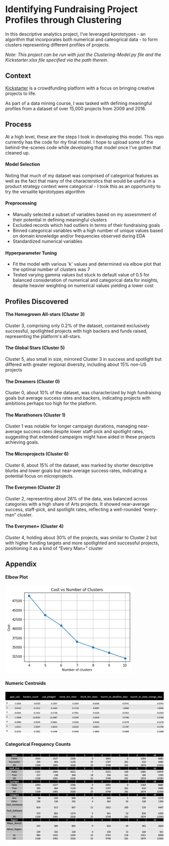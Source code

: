 
# Identifying Fundraising Project Profiles through Clustering

In this descriptive analytics project, I've leveraged kprototypes - an algorithm that incorporates both numerical and cateogrical data - to form clusters representing different profiles of projects. 

_Note: This project can be run with just the Clustering-Model.py file and the Kickstarter.xlsx file specified via the path therein._

## Context
[Kickstarter](https://www.kickstarter.com/about) is a crowdfunding platform with a focus on bringing creative projects to life.

As part of a data mining course, I was tasked with defining meaningful profiles from a dataset of over 15,000 projects from 2009 and 2016.


## Process
At a high level, these are the steps I took in developing this model. This repo currently has the code for my final model. I hope to upload some of the behind-the-scenes code while developing that model once I've gotten that cleaned up. 

#### Model Selection
Noting that much of my dataset was comprised of categorical features as well as the fact that many of the characterstics that would be useful in a product strategy context were categorical - I took this as an opportunity to try the versalite kprototypes algorithm

#### Preprocessing
* Manually selected a subset of variables based on my assesmment of their potential in defining meaningful clusters
* Excluded records which had outliers in terms of their fundraising goals
* Binned categorical variables with a high number of unique values based on domain knowledge and/or frequencies observed during EDA
* Standardized numerical variables

#### Hyperparameter Tuning
* Fit the model with various 'k' values and determined via elbow plot that the optimal number of clusters was 7 
* Tested varying gamma values but stuck to default value of 0.5 for balanced consideration of numerical and categorical data for insights, despite heavier weighting on numerical values yielding a lower cost


## Profiles Discovered

#### The Homegrown All-stars (Cluster 3)
Cluster 3, comprising only 0.2% of the dataset, contained exclusively successful, spotlighted projects with high backers and funds raised, representing the platform's all-stars. 

#### The Global Stars (Cluster 5)
Cluster 5, also small in size, mirrored Cluster 3 in success and spotlight but differed with greater regional diversity, including about 15% non-US projects

#### The Dreamers (Cluster 0)
Cluster 0, about 10% of the dataset, was characterized by high fundraising goals but average success rates and backers, indicating projects with ambitions perhaps too high for the platform. 

#### The Marathoners (Cluster 1)
Cluster 1 was notable for longer campaign durations, managing near-average success rates despite lower staff-pick and spotlight rates, suggesting that extended campaigns might have aided in these projects achieving goals.

#### The Microprojects (Cluster 6)
Cluster 6, about 15% of the dataset, was marked by shorter descriptive blurbs and lower goals but near-average success rates, indicating a potential focus on microprojects. 

#### The Everymen (Cluster 2)
Cluster 2, representing about 26% of the data, was balanced across categories with a high share of Arts projects. It showed near-average success, staff-pick, and spotlight rates, reflecting a well-rounded “every-man” cluster.

#### The Everymen+ (Cluster 4)
Cluster 4, holding about 30% of the projects, was similar to Cluster 2 but with higher funding targets and more spotlighted and successful projects, positioning it as a kind of “Every Man+” cluster


## Appendix

#### Elbow Plot

![Elbow Plot](https://github.com/aoluwolerotimi/Kickstarter-Project-Clustering/blob/main/Images/Elbow%20Plot.png)


#### Numeric Centroids
![Numeric Centroids](https://github.com/aoluwolerotimi/Kickstarter-Project-Clustering/blob/main/Images/Numeric%20Centroids.png)


#### Categorical Frequency Counts
![Categorical Frequency Counts](https://github.com/aoluwolerotimi/Kickstarter-Project-Clustering/blob/main/Images/Categorical%20Frequency%20Counts.png)








